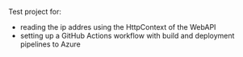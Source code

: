 Test project for: 
- reading the ip addres using the HttpContext of the WebAPI
- setting up a GitHub Actions workflow with build and deployment pipelines to Azure
